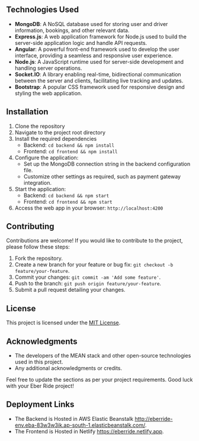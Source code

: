 
## Technologies Used

- **MongoDB**: A NoSQL database used for storing user and driver information, bookings, and other relevant data.
- **Express.js**: A web application framework for Node.js used to build the server-side application logic and handle API requests.
- **Angular**: A powerful front-end framework used to develop the user interface, providing a seamless and responsive user experience.
- **Node.js**: A JavaScript runtime used for server-side development and handling server operations.
- **Socket.IO**: A library enabling real-time, bidirectional communication between the server and clients, facilitating live tracking and updates.
- **Bootstrap**: A popular CSS framework used for responsive design and styling the web application.

## Installation

1. Clone the repository
2. Navigate to the project root directory
3. Install the required dependencies
   - Backend: `cd backend && npm install`
   - Frontend: `cd frontend && npm install`
4. Configure the application:
   - Set up the MongoDB connection string in the backend configuration file.
   - Customize other settings as required, such as payment gateway integration.
5. Start the application:
   - Backend: `cd backend && npm start`
   - Frontend: `cd frontend && npm start`
6. Access the web app in your browser: `http://localhost:4200`

## Contributing

Contributions are welcome! If you would like to contribute to the project, please follow these steps:

1. Fork the repository.
2. Create a new branch for your feature or bug fix: `git checkout -b feature/your-feature`.
3. Commit your changes: `git commit -am 'Add some feature'`.
4. Push to the branch: `git push origin feature/your-feature`.
5. Submit a pull request detailing your changes.

## License

This project is licensed under the [MIT License](LICENSE).

## Acknowledgments

- The developers of the MEAN stack and other open-source technologies used in this project.
- Any additional acknowledgments or credits.

Feel free to update the sections as per your project requirements. Good luck with your Eber Ride project!

## Deployment Links

- The Backend is Hosted in AWS Elastic Beanstalk http://eberride-env.eba-83w3w3ik.ap-south-1.elasticbeanstalk.com/.
- The Frontend is Hosted in Netlify https://eberride.netlify.app.
